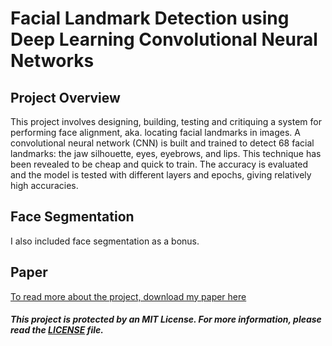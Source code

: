 # Facial Landmark Detection using Deep Learning Convolutional Neural Networks

## Project Overview
This project involves designing, building, testing and critiquing a system for performing face alignment, aka. locating facial landmarks in images. A convolutional neural network (CNN) is built and trained to detect 68 facial landmarks: the jaw silhouette, eyes, eyebrows, and lips. This technique has been revealed to be cheap and quick to train. The accuracy is evaluated and the model is tested with different layers and epochs, giving relatively high accuracies.

## Face Segmentation
I also included face segmentation as a bonus.

## Paper
[To read more about the project, download my paper here](https://drive.google.com/file/d/1YKXD1_KaP7d1fJE6u6MBLf-O8ARK7mYL/view?usp=sharing)

##### This project is protected by an MIT License. For more information, please read the [LICENSE](https://github.com/tala360/facial_landmark_detection/blob/main/LICENSE) file.
